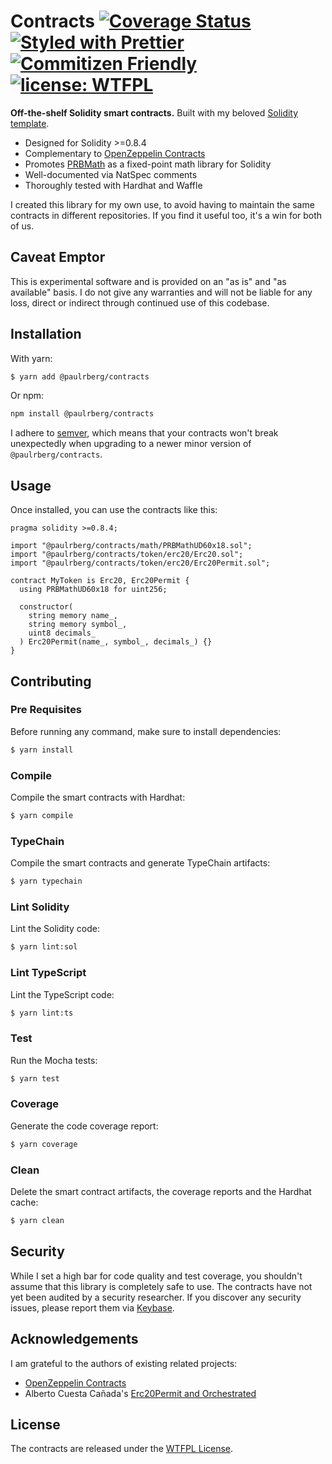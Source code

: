 # Contracts [![Coverage Status](https://coveralls.io/repos/github/paulrberg/contracts/badge.svg?branch=main)](https://coveralls.io/github/paulrberg/contracts?branch=main) [![Styled with Prettier](https://img.shields.io/badge/code_style-prettier-ff69b4.svg)](https://prettier.io) [![Commitizen Friendly](https://img.shields.io/badge/commitizen-friendly-brightgreen.svg)](http://commitizen.github.io/cz-cli/) [![license: WTFPL](https://img.shields.io/badge/license-WTFPL-yellow.svg)](https://spdx.org/licenses/WTFPL.html)

**Off-the-shelf Solidity smart contracts.** Built with my beloved [Solidity template](https://github.com/PaulRBerg/solidity-template).

- Designed for Solidity >=0.8.4
- Complementary to [OpenZeppelin Contracts](https://github.com/OpenZeppelin/openzeppelin-contracts)
- Promotes [PRBMath](https://github.com/hifi-finance/prb-math) as a fixed-point math library for Solidity
- Well-documented via NatSpec comments
- Thoroughly tested with Hardhat and Waffle

I created this library for my own use, to avoid having to maintain the same contracts in different repositories. If you find
it useful too, it's a win for both of us.

## Caveat Emptor

This is experimental software and is provided on an "as is" and "as available" basis. I do not give any warranties and will not be liable for any loss, direct or indirect through continued use of this codebase.

## Installation

With yarn:

```sh
$ yarn add @paulrberg/contracts
```

Or npm:

```sh
npm install @paulrberg/contracts
```

I adhere to [semver](https://semver.org/), which means that your contracts won't break unexpectedly when upgrading to a
newer minor version of `@paulrberg/contracts`.

## Usage

Once installed, you can use the contracts like this:

```solidity
pragma solidity >=0.8.4;

import "@paulrberg/contracts/math/PRBMathUD60x18.sol";
import "@paulrberg/contracts/token/erc20/Erc20.sol";
import "@paulrberg/contracts/token/erc20/Erc20Permit.sol";

contract MyToken is Erc20, Erc20Permit {
  using PRBMathUD60x18 for uint256;

  constructor(
    string memory name_,
    string memory symbol_,
    uint8 decimals_
  ) Erc20Permit(name_, symbol_, decimals_) {}
}

```

## Contributing

### Pre Requisites

Before running any command, make sure to install dependencies:

```sh
$ yarn install
```

### Compile

Compile the smart contracts with Hardhat:

```sh
$ yarn compile
```

### TypeChain

Compile the smart contracts and generate TypeChain artifacts:

```sh
$ yarn typechain
```

### Lint Solidity

Lint the Solidity code:

```sh
$ yarn lint:sol
```

### Lint TypeScript

Lint the TypeScript code:

```sh
$ yarn lint:ts
```

### Test

Run the Mocha tests:

```sh
$ yarn test
```

### Coverage

Generate the code coverage report:

```sh
$ yarn coverage
```

### Clean

Delete the smart contract artifacts, the coverage reports and the Hardhat cache:

```sh
$ yarn clean
```

## Security

While I set a high bar for code quality and test coverage, you shouldn't assume that this library is completely safe to use. The contracts
have not yet been audited by a security researcher. If you discover any security issues, please report them via [Keybase](https://keybase.io/paulrberg).

## Acknowledgements

I am grateful to the authors of existing related projects:

- [OpenZeppelin Contracts](https://github.com/OpenZeppelin/openzeppelin-contracts)
- Alberto Cuesta Cañada's [Erc20Permit and Orchestrated](https://github.com/albertocuestacanada)

## License

The contracts are released under the [WTFPL License](./LICENSE.md).
